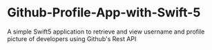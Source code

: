 # Github-Profile-App-with-Swift-5
A simple Swift5 application to retrieve and view username and profile picture of developers using Github's Rest API
